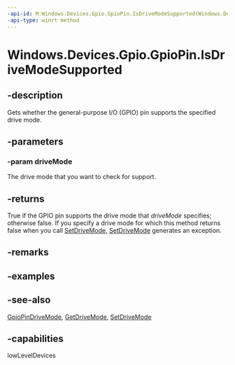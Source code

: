 ----api-id: M:Windows.Devices.Gpio.GpioPin.IsDriveModeSupported(Windows.Devices.Gpio.GpioPinDriveMode)
-api-type: winrt method
---<!-- Method syntaxpublic bool IsDriveModeSupported(Windows.Devices.Gpio.GpioPinDriveMode driveMode)--># Windows.Devices.Gpio.GpioPin.IsDriveModeSupported## -descriptionGets whether the general-purpose I/O (GPIO) pin supports the specified drive mode.## -parameters### -param driveModeThe drive mode that you want to check for support.## -returnsTrue if the GPIO pin supports the drive mode that *driveMode* specifies; otherwise false. If you specify a drive mode for which this method returns false when you call [SetDriveMode](gpiopin_setdrivemode.md), [SetDriveMode](gpiopin_setdrivemode.md) generates an exception.## -remarks## -examples## -see-also[GpioPinDriveMode](gpiopindrivemode.md), [GetDriveMode](gpiopin_getdrivemode.md), [SetDriveMode](gpiopin_setdrivemode.md)## -capabilitieslowLevelDevices